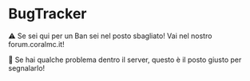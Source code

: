 # BugTracker

⚠️ Se sei qui per un Ban sei nel posto sbagliato! Vai nel nostro forum.coralmc.it!

🐞 Se hai qualche problema dentro il server, questo è il posto giusto per segnalarlo!
